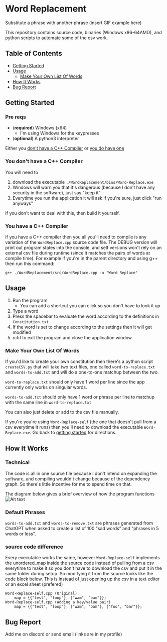 # Word Replacement
Substitute a phrase with another phrase (insert GIF example here)

This repository contains source code, binaries (Windows x86-64AMD), and python scripts to automate some of the csv work.
## Table of Contents
- [Getting Started](#getting-started)
- [Usage](#usage)
    - [Make Your Own List Of Words](#make-your-own-list-of-words)
- [How It Works](#how-it-works)
- [Bug Report](#bug-report)



## Getting Started
### Pre reqs
- (**required**) Windows (x64)
    - I'm using Windows for the keypresses
- (**optional**) A python3 interpreter


Either you [don't have a C++ Compiler](#you-don't-have-a-c++-compiler) or [you do have one](#you-have-a-c++-compiler)

### You don't have a C++ Compiler
You will need to 
1. download the executable 
``` ./WordReplacement/bins/Word-Replace.exe ```
2. Windows will warn you that it's dangerous (because I don't have any security in the software), just say "keep it"
3. Everytime you run the application it will ask if you're sure, just click "run anyways"

If you don't want to deal with this, then build it yourself.


### You have a C++ Compiler
If you have a C++ compiler then you all you'll need to compile is any variation of the ```WordReplace.cpp``` source code file. The DEBUG version will print out program states into the console, and self versions won't rely on an external csv file during runtime (since it matches the pairs of words at compile time). For example if you're in the parent directory and using g++ then run this command:
```
g++ ./WordReplacement/src/WordReplace.cpp -o "Word Replace"
```



## Usage
1. Run the program
    - You can add a shortcut you can click so you don't have to look it up
2. Type a word
3. Press the spacebar to evaluate the word according to the definitions in ```Constitution.txt```
4. If the word is set to change according to the settings then it will get modified
5. rctrl to exit the program and close the application window

### Make Your Own List Of Words
If you'd like to create your own constitution then there's a python script ```createCSV.py``` that will take two text files, one called ```word-to-replace.txt``` and ```words-to-add.txt``` and will do a one-to-one matchup between the two. 

```word-to-replace.txt``` should only have 1 word per line since the app currently only works on singular words.

```words-to-add.txt``` should only have 1 word or phrase per line to matchup with the same line in ```word-to-replace.txt```

You can also just delete or add to the csv file manually. 

If you're you're using ```Word-Replace-self``` (the one that doesn't pull from a csv everytime it runs) then you'll need to download the executable ```Word-Replace.exe```. Go back to [getting started](#getting-started) for directions.



## How It Works
### Technical
The code is all in one source file because I don't intend on expanding the software, and compiling wouldn't change because of the dependency graph. So there's little incentive for me to spend time on that. 

The diagram below gives a brief overview of how the program functions
![Alt text](diagram-1.png)


### Default Phrases
```words-to-add.txt``` and ```words-to-remove.txt``` are phrases generated from ChatGPT when asked to create a list of 100 "sad words" and "phrases in 5 words or less".


### source code difference
Every executable works the same, however ```Word-Replace-self``` implements the unordered_map inside the source code instead of pulling from a csv everytime to make it so you don't have to download the csv and put it in the same folder during setup. So modifying it from the source looks like the code block below. This is instead of just opening up the csv in a text editor or an excel sheet (prefered)

```
Word-Replace-self.cpp (Original)
    map = {{"test", "loop"}, {"wam", "bam"}};
Word-Replace-self.cpp (Adding a key/value pair)
    map = {{"test", "loop"}, {"wam", "bam"}, {"foo", "bar"}};
```


## Bug Report
Add me on discord or send email (links are in my profile)
